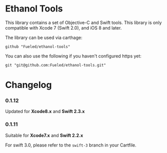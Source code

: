 # Ethanol Tools

This library contains a set of Objective-C and Swift tools.
This library is only compatible with Xcode 7 (Swift 2.0), and iOS 8 and later.

The library can be used via carthage:

	github "Fueled/ethanol-tools"

You can also use the following if you haven't configured https yet:

	git "git@github.com:Fueled/ethanol-tools.git"

# Changelog
### 0.1.12
Updated for **Xcode8.x** and **Swift 2.3.x**
### 0.1.11
Suitable for **Xcode7.x** and **Swift 2.2.x**

For swift 3.0, please refer to the `swift-3` branch in your Cartfile.